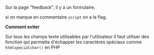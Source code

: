 Sur la page "feedback", il y a un formulaire.

si on marque en commentaire `script` on a le flag.

**Comment eviter**

Sur tous les champs texte utilisables par l'utilisateur il faut utiliser des fonction qui permette d'échapper les caractères spéciaux comme `htmlspecialchar()` en PHP
